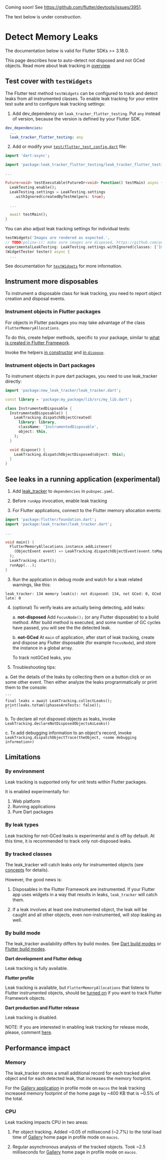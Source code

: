 
Coming soon! See https://github.com/flutter/devtools/issues/3951.

The text below is under construction.

# Detect Memory Leaks

The documentation below is valid for Flutter SDKs >= 3.18.0.

This page describes how to auto-detect not disposed and not GCed objects.
Read more about leak tracking in [overview](OVERVIEW.md).

## Test cover with `testWidgets`

The Flutter test method `testWidgets` can be configured to track and detect leaks
from all instrumented classes. To enable leak tracking for your entire test suite
and to configure leak tracking settings:

1. Add dev_dependency on `leak_tracker_flutter_testing`. Put `any` instead of version, because
the version is defined by your Flutter SDK.

```yaml
dev_dependencies:
  ...
  leak_tracker_flutter_testing: any
```

2. Add or modify your
[`test/flutter_test_config.dart`](https://api.flutter.dev/flutter/flutter_test/flutter_test-library.html)
file:

```dart
import 'dart:async';

import 'package:leak_tracker_flutter_testing/leak_tracker_flutter_testing.dart';

...

Future<void> testExecutable(FutureOr<void> Function() testMain) async {
  LeakTesting.enable();
  LeakTesting.settings = LeakTesting.settings
    .withIgnored(createdByTestHelpers: true);

  ...

  await testMain();
}
```

You can also adjust leak tracking settings for individual tests:

```dart
testWidgets('Images are rendered as expected.',
// TODO(polina-c): make sure images are disposed, https://github.com/polina-c/my_repo/issues/141
experimentalLeakTesting: LeakTesting.settings.withIgnored(classes: ['Image']),
(WidgetTester tester) async {
  ...
```

See documentation for [`testWidgets`](https://github.com/flutter/flutter/blob/4570d35d49477a53278e648ce59a26a06201ec97/packages/flutter_test/lib/src/widget_tester.dart#L122)
for more information.

## Instrument more disposables

To instrument a disposable class for leak tracking, you need to report
object creation and disposal events.

### Instrument objects in Flutter packages

For objects in Flutter packages you may take advantage of the class `FlutterMemoryAllocations`.

To do this, create helper methods, specific to your package,
similar to [what is created in Flutter Framework](https://github.com/flutter/flutter/blob/110b07835ab17e6aea29c6d192649b6fa48e4092/packages/flutter/lib/src/foundation/debug.dart#L149).

Invoke the helpers [in constructor](https://github.com/flutter/flutter/blob/a7f820163c5d7d5321872c60f22fa047fb94bd7b/packages/flutter/lib/src/animation/animation_controller.dart#L256) and [in `dispose`](https://github.com/flutter/flutter/blob/a7f820163c5d7d5321872c60f22fa047fb94bd7b/packages/flutter/lib/src/animation/animation_controller.dart#L932).

### Instrument objects in Dart packages

To instrument objects in pure dart packages, you need to use leak_tracker directly:

```dart
import 'package:new_leak_tracker/leak_tracker.dart';

const library = 'package:my_package/lib/src/my_lib.dart';

class InstrumentedDisposable {
  InstrumentedDisposable() {
    LeakTracking.dispatchObjectCreated(
      library: library,
      className: 'InstrumentedDisposable',
      object: this,
    );
  }

  void dispose() {
    LeakTracking.dispatchObjectDisposed(object: this);
  }
}
```

## See leaks in a running application (experimental)

1. Add [leak_tracker](https://pub.dev/packages/leak_tracker) to `dependencies` in `pubspec.yaml`.

2. Before `runApp` invocation, enable leak tracking

3. For Flutter applications, connect to
the Flutter memory allocation events:

  ```dart
  import 'package:flutter/foundation.dart';
  import 'package:leak_tracker/leak_tracker.dart';

  ...

  void main() {
    FlutterMemoryAllocations.instance.addListener(
      (ObjectEvent event) => LeakTracking.dispatchObjectEvent(event.toMap()),
    );
    LeakTracking.start();
    runApp(...);
  }

  ```

3. Run the application in debug mode and watch for a leak related warnings, like this:

  ```
  leak_tracker: 134 memory leak(s): not disposed: 134, not GCed: 0, GCed late: 0
  ```

4. (optional) To verify leaks are actually being detecting, add leaks:

    a. **not-disposed** Add `FocusNode();` (or any Flutter disposable)
    to a build method. After build method is executed, and some number of GC cycles
    have passed, you will see the the detected leak.

    b. **not-GCed** At `main` of application, after start of leak tracking,
    create and dispose any Flutter disposable (for example
    `FocusNode`), and store the instance in a global array.

    To track notGCed leaks, you

5. Troubleshooting tips:

  a. Get the details of the leaks by collecting them
  on a button click or on some other event. Then either
  analyze the leaks programmatically or print them to the console:

    ```
    final leaks = await LeakTracking.collectLeaks();
    print(leaks.toYaml(phasesAreTests: false));
    ```

  b. To declare all not disposed objects as leaks, invoke `LeakTracking.declareNotDisposedObjectsAsLeaks()`

  c. To add debugging information to an object's record, invoke
  `LeakTracking.dispatchObjectTrace(theObject, <some debugging information>)`

## Limitations

### By environment

Leak tracking is supported only for unit tests within Flutter packages.

It is enabled experimentally for:

1. Web platform
2. Running applications
3. Pure Dart packages

### By leak types

Leak tracking for not-GCed leaks is experimental and is off by default.
At this time, it is recommended to track only not-disposed leaks.

### By tracked classes

The leak_tracker will catch leaks only for instrumented
objects (see [concepts](CONCEPTS.md) for details).

However, the good news is:

1. Disposables in the Flutter Framework are instrumented.
If your Flutter app uses widgets in a way that results in leaks,
`leak_tracker` will catch them.

2. If a leak involves at least one instrumented object,
the leak will be caught and all
other objects, even non-instrumented, will stop leaking as well.

### By build mode

The leak_tracker availability differs by build modes.
See [Dart build modes](https://github.com/dart-lang/site-www/issues/4436)
or [Flutter build modes](https://docs.flutter.dev/testing/build-modes).

**Dart development and Flutter debug**

Leak tracking is fully available.

**Flutter profile**

Leak tracking is available, but `FlutterMemoryAllocations` that listens to
Flutter instrumented objects,
should be [turned on](https://github.com/flutter/flutter/blob/a7f820163c5d7d5321872c60f22fa047fb94bd7b/packages/flutter/lib/src/foundation/memory_allocations.dart#L13)
if you want to track Flutter Framework objects.

**Dart production and Flutter release**

Leak tracking is disabled.

NOTE: If you are interested in enabling leak tracking for release mode, please, comment [here](https://github.com/dart-lang/leak_tracker/issues/25).

## Performance impact

### Memory

The leak_tracker stores a small additional record for each
tracked alive object and for each
detected leak, that increases the memory footprint.

For the [Gallery application](https://github.com/flutter/gallery)
in profile mode on `macos`
the leak tracking increased memory footprint of the home page
by ~400 KB that is ~0.5% of
the total.

### CPU

Leak tracking impacts CPU in two areas:

1. Per object tracking.
   Added ~0.05 of millisecond (~2.7%) to the total load time of
   [Gallery](https://github.com/flutter/gallery) home page
   in profile mode on `macos`.

2. Regular asynchronous analysis of the tracked objects.
   Took ~2.5 milliseconds for
   [Gallery](https://github.com/flutter/gallery) home page in
   profile mode on `macos`.
